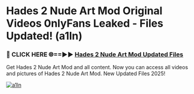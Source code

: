 # Hades 2 Nude Art Mod Original Videos 0nlyFans Leaked - Files Updated! (a1ln)

<h3>🔴 CLICK HERE 🌐==►► <a href="https://tinyurl.com/4mcuefdz" rel="nofollow">Hades 2 Nude Art Mod Updated Files</a></h3>

Get Hades 2 Nude Art Mod and all content. Now you can access all videos and pictures of Hades 2 Nude Art Mod. New Updated Files 2025!

[![a1ln](https://i.imgur.com/StAQSOY.gif)](https://tinyurl.com/4mcuefdz)
